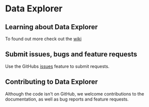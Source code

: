# Data Explorer

## Learning about Data Explorer

To found out more check out the [wiki](https://github.com/jiscdev/data-explorer/wiki)

## Submit issues, bugs and feature requests

Use the GitHubs [issues](https://github.com/jiscdev/data-explorer/issues) feature to submit requests.

## Contributing to Data Explorer

Although the code isn't on GitHub, we welcome contributions to the documentation, as well as bug reports and feature requests.
